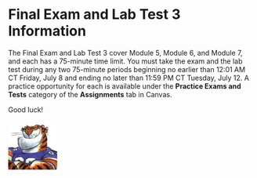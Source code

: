 # Final Exam and Lab Test 3 Information

The Final Exam and Lab Test 3 cover Module 5, Module 6, and Module 7, and each
has a 75-minute time limit. You must take the exam and the lab test during any
two 75-minute periods beginning no earlier than 12:01 AM CT Friday, July 8 and
ending no later than 11:59 PM CT Tuesday, July 12. A practice opportunity for
each is available under the **Practice Exams and Tests** category of the
**Assignments** tab in Canvas.

Good luck!

<img src="../../../img/rags.jpg" width="100">

